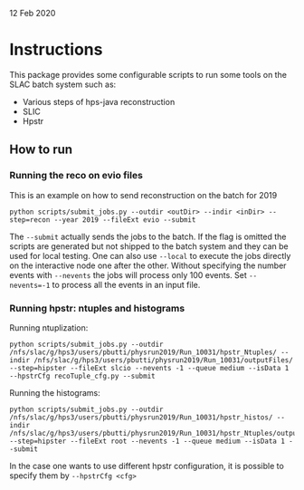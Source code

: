 12 Feb 2020


# Instructions

This package provides some configurable scripts to run some tools on the SLAC batch system such as:
- Various steps of hps-java reconstruction 
- SLIC
- Hpstr 

## How to run 

### Running the reco on evio files

This is an example on how to send reconstruction on the batch for 2019 

```
python scripts/submit_jobs.py --outdir <outDir> --indir <inDir> --step=recon --year 2019 --fileExt evio --submit
```

The ```--submit``` actually sends the jobs to the batch. If the flag is omitted the scripts are generated but not shipped 
to the batch system and they can be used for local testing. One can also use ```--local``` to execute the jobs directly on 
the interactive node one after the other. 
Without specifying the number events with ```--nevents``` the jobs will process only 100 events. Set ```--nevents=-1``` to process all the events in an input file. 


### Running hpstr: ntuples and histograms

Running ntuplization:

```
python scripts/submit_jobs.py --outdir /nfs/slac/g/hps3/users/pbutti/physrun2019/Run_10031/hpstr_Ntuples/ --indir /nfs/slac/g/hps3/users/pbutti/physrun2019/Run_10031/outputFiles/ --step=hipster --fileExt slcio --nevents -1 --queue medium --isData 1 --hpstrCfg recoTuple_cfg.py --submit
```


Running the histograms:


```
python scripts/submit_jobs.py --outdir /nfs/slac/g/hps3/users/pbutti/physrun2019/Run_10031/hpstr_histos/ --indir /nfs/slac/g/hps3/users/pbutti/physrun2019/Run_10031/hpstr_Ntuples/outputFiles/ --step=hipster --fileExt root --nevents -1 --queue medium --isData 1 --submit 
```

In the case one wants to use different hpstr configuration, it is possible to specify them by ```--hpstrCfg <cfg>```
